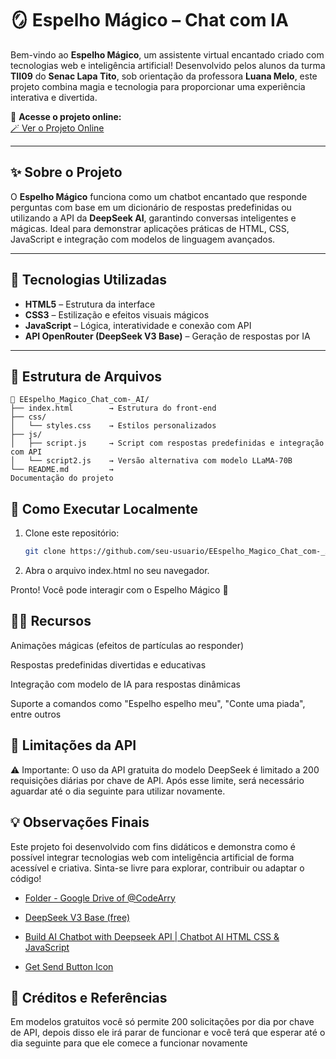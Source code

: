# 🪞 Espelho Mágico – Chat com IA

Bem-vindo ao **Espelho Mágico**, um assistente virtual encantado criado com tecnologias web e inteligência artificial! Desenvolvido pelos alunos da turma **TII09** do **Senac Lapa Tito**, sob orientação da professora **Luana Melo**, este projeto combina magia e tecnologia para proporcionar uma experiência interativa e divertida.

🔗 **Acesse o projeto online:**  
[🪄 Ver o Projeto Online](https://minoru-yamanaka.github.io/Espelho_Magico_Chat_com_AI/)

---

## ✨ Sobre o Projeto

O **Espelho Mágico** funciona como um chatbot encantado que responde perguntas com base em um dicionário de respostas predefinidas ou utilizando a API da **DeepSeek AI**, garantindo conversas inteligentes e mágicas. Ideal para demonstrar aplicações práticas de HTML, CSS, JavaScript e integração com modelos de linguagem avançados.

---

## 🧰 Tecnologias Utilizadas

- **HTML5** – Estrutura da interface  
- **CSS3** – Estilização e efeitos visuais mágicos  
- **JavaScript** – Lógica, interatividade e conexão com API  
- **API OpenRouter (DeepSeek V3 Base)** – Geração de respostas por IA  

---

## 📂 Estrutura de Arquivos

````
📁 EEspelho_Magico_Chat_com-_AI/
├── index.html        → Estrutura do front-end
├── css/
│   └── styles.css    → Estilos personalizados
├── js/
│   ├── script.js     → Script com respostas predefinidas e integração com API
│   └── script2.js    → Versão alternativa com modelo LLaMA-70B
└── README.md         → 
Documentação do projeto
````


## 🚀 Como Executar Localmente

1. Clone este repositório:
   ```bash
   git clone https://github.com/seu-usuario/EEspelho_Magico_Chat_com-_AI.git

2. Abra o arquivo index.html no seu navegador.

Pronto! Você pode interagir com o Espelho Mágico 🎉


## 🧙‍♂️ Recursos

Animações mágicas (efeitos de partículas ao responder)

Respostas predefinidas divertidas e educativas

Integração com modelo de IA para respostas dinâmicas

Suporte a comandos como "Espelho espelho meu", "Conte uma piada", entre outros

## 🔐 Limitações da API

⚠️ Importante: O uso da API gratuita do modelo DeepSeek é limitado a 200 requisições diárias por chave de API. Após esse limite, será necessário aguardar até o dia seguinte para utilizar novamente.

## 💡 Observações Finais

Este projeto foi desenvolvido com fins didáticos e demonstra como é possível integrar tecnologias web com inteligência artificial de forma acessível e criativa. Sinta-se livre para explorar, contribuir ou adaptar o código!

- [Folder - Google Drive of @CodeArry](https://drive.google.com/file/d/1JynRISAeGm5chexyqEJdAyoB-Op7HiSn/view?usp=drivesdk)

- [DeepSeek V3 Base (free)](https://openrouter.ai/deepseek/deepseek-v3-base:free)

- [Build AI Chatbot with Deepseek API | Chatbot AI HTML CSS & JavaScript](https://www.youtube.com/watch?v=o20nq174OkQ)

- [Get Send Button Icon](https://boxicons.com/)
  
## 🔗 Créditos e Referências

Em modelos gratuitos você só permite 200 solicitações por dia por chave de API, depois disso ele irá parar de funcionar e você terá que esperar até o dia seguinte para que ele comece a funcionar novamente
